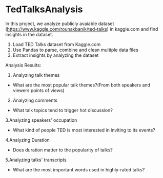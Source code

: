 # TedTalksAnalysis

In this project, we analyze publicly avaiable dataset (https://www.kaggle.com/rounakbanik/ted-talks) in kaggle.com and find insights in the dataset.
1. Load TED Talks dataset from Kaggle.com
2. Use Pandas to parse, combine and clean multiple data files
3. Extract insights by analyzing the dataset 

Analysis Results:
1. Analyzing talk themes
- What are the most popular talk themes?(From both speakers and viewers points of views)


2. Analyzing comments
- What talk topics tend to trigger hot discussion?

3.Analyzing speakers' occupation
- What kind of people TED is most interested in inviting to its events?

4.Analyzing Duration
- Does duration matter to the popularity of talks?

5.Analyzing talks' transcripts
- What are the most important words used in highly-rated talks?
